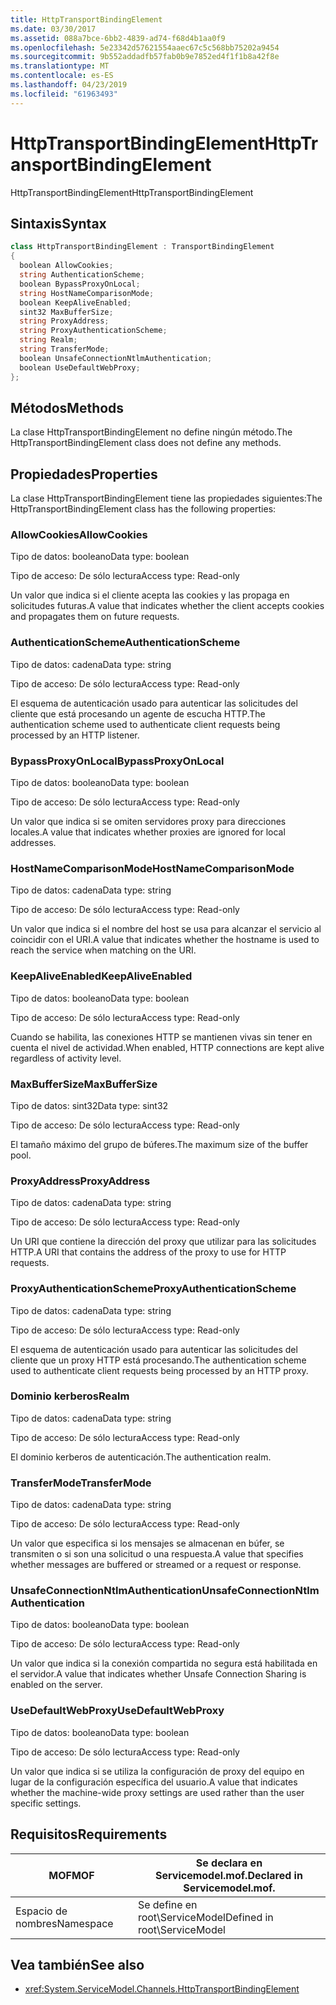 ```yaml
---
title: HttpTransportBindingElement
ms.date: 03/30/2017
ms.assetid: 088a7bce-6bb2-4839-ad74-f68d4b1aa0f9
ms.openlocfilehash: 5e23342d57621554aaec67c5c568bb75202a9454
ms.sourcegitcommit: 9b552addadfb57fab0b9e7852ed4f1f1b8a42f8e
ms.translationtype: MT
ms.contentlocale: es-ES
ms.lasthandoff: 04/23/2019
ms.locfileid: "61963493"
---
```

# <a name="httptransportbindingelement"></a><span data-ttu-id="df12d-102">HttpTransportBindingElement</span><span class="sxs-lookup"><span data-stu-id="df12d-102">HttpTransportBindingElement</span></span>
<span data-ttu-id="df12d-103">HttpTransportBindingElement</span><span class="sxs-lookup"><span data-stu-id="df12d-103">HttpTransportBindingElement</span></span>  
  
## <a name="syntax"></a><span data-ttu-id="df12d-104">Sintaxis</span><span class="sxs-lookup"><span data-stu-id="df12d-104">Syntax</span></span>  
  
```csharp
class HttpTransportBindingElement : TransportBindingElement  
{  
  boolean AllowCookies;  
  string AuthenticationScheme;  
  boolean BypassProxyOnLocal;  
  string HostNameComparisonMode;  
  boolean KeepAliveEnabled;  
  sint32 MaxBufferSize;  
  string ProxyAddress;  
  string ProxyAuthenticationScheme;  
  string Realm;  
  string TransferMode;  
  boolean UnsafeConnectionNtlmAuthentication;  
  boolean UseDefaultWebProxy;  
};  
```  
  
## <a name="methods"></a><span data-ttu-id="df12d-105">Métodos</span><span class="sxs-lookup"><span data-stu-id="df12d-105">Methods</span></span>  
 <span data-ttu-id="df12d-106">La clase HttpTransportBindingElement no define ningún método.</span><span class="sxs-lookup"><span data-stu-id="df12d-106">The HttpTransportBindingElement class does not define any methods.</span></span>  
  
## <a name="properties"></a><span data-ttu-id="df12d-107">Propiedades</span><span class="sxs-lookup"><span data-stu-id="df12d-107">Properties</span></span>  
 <span data-ttu-id="df12d-108">La clase HttpTransportBindingElement tiene las propiedades siguientes:</span><span class="sxs-lookup"><span data-stu-id="df12d-108">The HttpTransportBindingElement class has the following properties:</span></span>  
  
### <a name="allowcookies"></a><span data-ttu-id="df12d-109">AllowCookies</span><span class="sxs-lookup"><span data-stu-id="df12d-109">AllowCookies</span></span>  
 <span data-ttu-id="df12d-110">Tipo de datos: booleano</span><span class="sxs-lookup"><span data-stu-id="df12d-110">Data type: boolean</span></span>  
  
 <span data-ttu-id="df12d-111">Tipo de acceso: De sólo lectura</span><span class="sxs-lookup"><span data-stu-id="df12d-111">Access type: Read-only</span></span>  
  
 <span data-ttu-id="df12d-112">Un valor que indica si el cliente acepta las cookies y las propaga en solicitudes futuras.</span><span class="sxs-lookup"><span data-stu-id="df12d-112">A value that indicates whether the client accepts cookies and propagates them on future requests.</span></span>  
  
### <a name="authenticationscheme"></a><span data-ttu-id="df12d-113">AuthenticationScheme</span><span class="sxs-lookup"><span data-stu-id="df12d-113">AuthenticationScheme</span></span>  
 <span data-ttu-id="df12d-114">Tipo de datos: cadena</span><span class="sxs-lookup"><span data-stu-id="df12d-114">Data type: string</span></span>  
  
 <span data-ttu-id="df12d-115">Tipo de acceso: De sólo lectura</span><span class="sxs-lookup"><span data-stu-id="df12d-115">Access type: Read-only</span></span>  
  
 <span data-ttu-id="df12d-116">El esquema de autenticación usado para autenticar las solicitudes del cliente que está procesando un agente de escucha HTTP.</span><span class="sxs-lookup"><span data-stu-id="df12d-116">The authentication scheme used to authenticate client requests being processed by an HTTP listener.</span></span>  
  
### <a name="bypassproxyonlocal"></a><span data-ttu-id="df12d-117">BypassProxyOnLocal</span><span class="sxs-lookup"><span data-stu-id="df12d-117">BypassProxyOnLocal</span></span>  
 <span data-ttu-id="df12d-118">Tipo de datos: booleano</span><span class="sxs-lookup"><span data-stu-id="df12d-118">Data type: boolean</span></span>  
  
 <span data-ttu-id="df12d-119">Tipo de acceso: De sólo lectura</span><span class="sxs-lookup"><span data-stu-id="df12d-119">Access type: Read-only</span></span>  
  
 <span data-ttu-id="df12d-120">Un valor que indica si se omiten servidores proxy para direcciones locales.</span><span class="sxs-lookup"><span data-stu-id="df12d-120">A value that indicates whether proxies are ignored for local addresses.</span></span>  
  
### <a name="hostnamecomparisonmode"></a><span data-ttu-id="df12d-121">HostNameComparisonMode</span><span class="sxs-lookup"><span data-stu-id="df12d-121">HostNameComparisonMode</span></span>  
 <span data-ttu-id="df12d-122">Tipo de datos: cadena</span><span class="sxs-lookup"><span data-stu-id="df12d-122">Data type: string</span></span>  
  
 <span data-ttu-id="df12d-123">Tipo de acceso: De sólo lectura</span><span class="sxs-lookup"><span data-stu-id="df12d-123">Access type: Read-only</span></span>  
  
 <span data-ttu-id="df12d-124">Un valor que indica si el nombre del host se usa para alcanzar el servicio al coincidir con el URI.</span><span class="sxs-lookup"><span data-stu-id="df12d-124">A value that indicates whether the hostname is used to reach the service when matching on the URI.</span></span>  
  
### <a name="keepaliveenabled"></a><span data-ttu-id="df12d-125">KeepAliveEnabled</span><span class="sxs-lookup"><span data-stu-id="df12d-125">KeepAliveEnabled</span></span>  
 <span data-ttu-id="df12d-126">Tipo de datos: booleano</span><span class="sxs-lookup"><span data-stu-id="df12d-126">Data type: boolean</span></span>  
  
 <span data-ttu-id="df12d-127">Tipo de acceso: De sólo lectura</span><span class="sxs-lookup"><span data-stu-id="df12d-127">Access type: Read-only</span></span>  
  
 <span data-ttu-id="df12d-128">Cuando se habilita, las conexiones HTTP se mantienen vivas sin tener en cuenta el nivel de actividad.</span><span class="sxs-lookup"><span data-stu-id="df12d-128">When enabled, HTTP connections are kept alive regardless of activity level.</span></span>  
  
### <a name="maxbuffersize"></a><span data-ttu-id="df12d-129">MaxBufferSize</span><span class="sxs-lookup"><span data-stu-id="df12d-129">MaxBufferSize</span></span>  
 <span data-ttu-id="df12d-130">Tipo de datos: sint32</span><span class="sxs-lookup"><span data-stu-id="df12d-130">Data type: sint32</span></span>  
  
 <span data-ttu-id="df12d-131">Tipo de acceso: De sólo lectura</span><span class="sxs-lookup"><span data-stu-id="df12d-131">Access type: Read-only</span></span>  
  
 <span data-ttu-id="df12d-132">El tamaño máximo del grupo de búferes.</span><span class="sxs-lookup"><span data-stu-id="df12d-132">The maximum size of the buffer pool.</span></span>  
  
### <a name="proxyaddress"></a><span data-ttu-id="df12d-133">ProxyAddress</span><span class="sxs-lookup"><span data-stu-id="df12d-133">ProxyAddress</span></span>  
 <span data-ttu-id="df12d-134">Tipo de datos: cadena</span><span class="sxs-lookup"><span data-stu-id="df12d-134">Data type: string</span></span>  
  
 <span data-ttu-id="df12d-135">Tipo de acceso: De sólo lectura</span><span class="sxs-lookup"><span data-stu-id="df12d-135">Access type: Read-only</span></span>  
  
 <span data-ttu-id="df12d-136">Un URI que contiene la dirección del proxy que utilizar para las solicitudes HTTP.</span><span class="sxs-lookup"><span data-stu-id="df12d-136">A URI that contains the address of the proxy to use for HTTP requests.</span></span>  
  
### <a name="proxyauthenticationscheme"></a><span data-ttu-id="df12d-137">ProxyAuthenticationScheme</span><span class="sxs-lookup"><span data-stu-id="df12d-137">ProxyAuthenticationScheme</span></span>  
 <span data-ttu-id="df12d-138">Tipo de datos: cadena</span><span class="sxs-lookup"><span data-stu-id="df12d-138">Data type: string</span></span>  
  
 <span data-ttu-id="df12d-139">Tipo de acceso: De sólo lectura</span><span class="sxs-lookup"><span data-stu-id="df12d-139">Access type: Read-only</span></span>  
  
 <span data-ttu-id="df12d-140">El esquema de autenticación usado para autenticar las solicitudes del cliente que un proxy HTTP está procesando.</span><span class="sxs-lookup"><span data-stu-id="df12d-140">The authentication scheme used to authenticate client requests being processed by an HTTP proxy.</span></span>  
  
### <a name="realm"></a><span data-ttu-id="df12d-141">Dominio kerberos</span><span class="sxs-lookup"><span data-stu-id="df12d-141">Realm</span></span>  
 <span data-ttu-id="df12d-142">Tipo de datos: cadena</span><span class="sxs-lookup"><span data-stu-id="df12d-142">Data type: string</span></span>  
  
 <span data-ttu-id="df12d-143">Tipo de acceso: De sólo lectura</span><span class="sxs-lookup"><span data-stu-id="df12d-143">Access type: Read-only</span></span>  
  
 <span data-ttu-id="df12d-144">El dominio kerberos de autenticación.</span><span class="sxs-lookup"><span data-stu-id="df12d-144">The authentication realm.</span></span>  
  
### <a name="transfermode"></a><span data-ttu-id="df12d-145">TransferMode</span><span class="sxs-lookup"><span data-stu-id="df12d-145">TransferMode</span></span>  
 <span data-ttu-id="df12d-146">Tipo de datos: cadena</span><span class="sxs-lookup"><span data-stu-id="df12d-146">Data type: string</span></span>  
  
 <span data-ttu-id="df12d-147">Tipo de acceso: De sólo lectura</span><span class="sxs-lookup"><span data-stu-id="df12d-147">Access type: Read-only</span></span>  
  
 <span data-ttu-id="df12d-148">Un valor que especifica si los mensajes se almacenan en búfer, se transmiten o si son una solicitud o una respuesta.</span><span class="sxs-lookup"><span data-stu-id="df12d-148">A value that specifies whether messages are buffered or streamed or a request or response.</span></span>  
  
### <a name="unsafeconnectionntlmauthentication"></a><span data-ttu-id="df12d-149">UnsafeConnectionNtlmAuthentication</span><span class="sxs-lookup"><span data-stu-id="df12d-149">UnsafeConnectionNtlmAuthentication</span></span>  
 <span data-ttu-id="df12d-150">Tipo de datos: booleano</span><span class="sxs-lookup"><span data-stu-id="df12d-150">Data type: boolean</span></span>  
  
 <span data-ttu-id="df12d-151">Tipo de acceso: De sólo lectura</span><span class="sxs-lookup"><span data-stu-id="df12d-151">Access type: Read-only</span></span>  
  
 <span data-ttu-id="df12d-152">Un valor que indica si la conexión compartida no segura está habilitada en el servidor.</span><span class="sxs-lookup"><span data-stu-id="df12d-152">A value that indicates whether Unsafe Connection Sharing is enabled on the server.</span></span>  
  
### <a name="usedefaultwebproxy"></a><span data-ttu-id="df12d-153">UseDefaultWebProxy</span><span class="sxs-lookup"><span data-stu-id="df12d-153">UseDefaultWebProxy</span></span>  
 <span data-ttu-id="df12d-154">Tipo de datos: booleano</span><span class="sxs-lookup"><span data-stu-id="df12d-154">Data type: boolean</span></span>  
  
 <span data-ttu-id="df12d-155">Tipo de acceso: De sólo lectura</span><span class="sxs-lookup"><span data-stu-id="df12d-155">Access type: Read-only</span></span>  
  
 <span data-ttu-id="df12d-156">Un valor que indica si se utiliza la configuración de proxy del equipo en lugar de la configuración específica del usuario.</span><span class="sxs-lookup"><span data-stu-id="df12d-156">A value that indicates whether the machine-wide proxy settings are used rather than the user specific settings.</span></span>  
  
## <a name="requirements"></a><span data-ttu-id="df12d-157">Requisitos</span><span class="sxs-lookup"><span data-stu-id="df12d-157">Requirements</span></span>  
  
|<span data-ttu-id="df12d-158">MOF</span><span class="sxs-lookup"><span data-stu-id="df12d-158">MOF</span></span>|<span data-ttu-id="df12d-159">Se declara en Servicemodel.mof.</span><span class="sxs-lookup"><span data-stu-id="df12d-159">Declared in Servicemodel.mof.</span></span>|  
|---------|-----------------------------------|  
|<span data-ttu-id="df12d-160">Espacio de nombres</span><span class="sxs-lookup"><span data-stu-id="df12d-160">Namespace</span></span>|<span data-ttu-id="df12d-161">Se define en root\ServiceModel</span><span class="sxs-lookup"><span data-stu-id="df12d-161">Defined in root\ServiceModel</span></span>|  
  
## <a name="see-also"></a><span data-ttu-id="df12d-162">Vea también</span><span class="sxs-lookup"><span data-stu-id="df12d-162">See also</span></span>

- <xref:System.ServiceModel.Channels.HttpTransportBindingElement>
